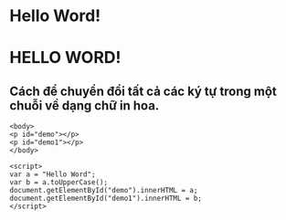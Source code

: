 # Hello Word!
# HELLO WORD!
## Cách để chuyển đổi tất cả các ký tự trong một chuỗi về dạng chữ in hoa.
```
<body>
<p id="demo"></p>
<p id="demo1"></p>
</body>
```
```
<script>
var a = "Hello Word";
var b = a.toUpperCase();
document.getElementById("demo").innerHTML = a;
document.getElementById("demo1").innerHTML = b;
</script>
```
